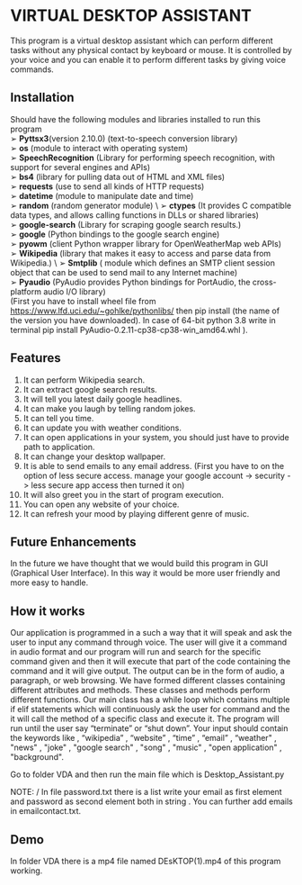 # VIRTUAL DESKTOP ASSISTANT
This program is a virtual desktop assistant which can perform different tasks without any physical contact by keyboard or mouse.
It is controlled by your voice and you can enable it to perform different tasks by giving voice commands. 

## Installation
Should have the following modules and libraries installed to run this program \
➢ **Pyttsx3**(version 2.10.0)   (text-to-speech conversion library) \
➢ **os**    (module to interact with operating system) \
➢ **SpeechRecognition**   (Library for performing speech recognition, with support for several engines and APIs) \
➢ **bs4**   (library for pulling data out of HTML and XML files) \
➢ **requests**   (use to send all kinds of HTTP requests) \
➢ **datetime**   (module to manipulate date and time) \
➢ **random**   (random generator module) \ 
➢ **ctypes**    (It provides C compatible data types, and allows calling functions in DLLs or shared libraries) \
➢ **google-search**   (Library for scraping google search results.) \
➢ **google**  (Python bindings to the google search engine) \
➢ **pyowm**    (client Python wrapper library for OpenWeatherMap web APIs) \
➢ **Wikipedia**    (library that makes it easy to access and parse data from Wikipedia.) \ 
➢ **Smtplib**    ( module  which defines an SMTP client session object that can be used to send mail to any Internet machine) \
➢ **Pyaudio**    (PyAudio provides Python bindings for PortAudio, the cross-platform audio I/O library) \
(First you have to install wheel file from https://www.lfd.uci.edu/~gohlke/pythonlibs/ then pip install  (the name of the version you have downloaded). In case of 64-bit python 3.8 write in terminal pip install PyAudio-0.2.11-cp38-cp38-win_amd64.whl ).

## Features
1. It can perform Wikipedia search. 
2. It can extract google  search results. 
3. It will tell you latest daily google headlines. 
4. It can make you laugh by telling random jokes. 
5. It can tell you time. 
6. It can update you with weather conditions. 
7. It can open applications in your system, you should just have to provide path to application. 
8. It can change your desktop wallpaper. 
9. It is able to send emails to any email address.  (First you have to on the option of less secure access.
manage your google account -> security -> less secure app access then turned it on) 
10. It will also greet you in the start of program execution.
11. You can open any website of your choice. 
12. It can refresh your mood by playing different genre of music.   

## Future Enhancements
In the future we have thought that we would build this program in GUI (Graphical User Interface).
In this way it would be more user friendly and more easy to handle. 

## How it works
Our application is programmed in a such a way that it will speak and ask the user to input any command through voice. The user will give it a command in audio format and our program will run and search for the specific command given and then it will execute that part of the code containing the command and it will give output. The output can be in the form of audio, a paragraph, or web browsing. 
We have formed different classes containing different attributes and methods. These classes and methods perform different functions. Our main class has a while loop which contains multiple if elif statements which will continuously ask the user for command and the it will call the method of a specific class and execute it. The program will run until the user say “terminate” or “shut down”.
 Your input should contain the keywords like ,  “wikipedia” , “website” ,  “time” ,  “email” ,  “weather" , "news" ,  "joke" ,  "google search" ,  "song" ,  "music" ,  "open application" ,  "background".
 
 Go to folder VDA and then run the main file which is Desktop_Assistant.py
 
 NOTE: /
 In file password.txt there is a list write your email as first element and password as second element both in string . You can further add emails in emailcontact.txt.
 
 ## Demo
 In folder VDA there is a mp4 file named DEsKTOP(1).mp4 of this program working.
 
 























